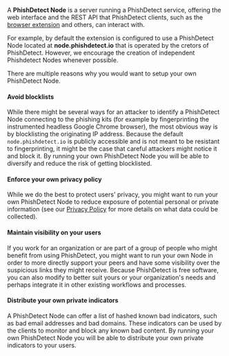 A **PhishDetect Node** is a server running a PhishDetect service, offering the web interface and the REST API that PhishDetect clients, such as the [browser extension](https://github.com/phishdetect/phishdetect-extension) and others, can interact with.

For example, by default the extension is configured to use a PhishDetect Node located at **node.phishdetect.io** that is operated by the cretors of PhishDetect. However, we encourage the creation of independent Phishdetect Nodes whenever possible.

There are multiple reasons why you would want to setup your own PhishDetect Node.

#### Avoid blocklists

While there might be several ways for an attacker to identify a PhishDetect Node connecting to the phishing kits (for example by fingerprinting the instrumented headless Google Chrome browser), the most obvious way is by blocklisting the originating IP address. Because the default `node.phishdetect.io` is publicly accessible and is not meant to be resistant to fingerprinting, it might be the case that careful attackers might notice it and block it. By running your own PhishDetect Node you will be able to diversify and reduce the risk of getting blocklisted.

#### Enforce your own privacy policy

While we do the best to protect users' privacy, you might want to run your own PhishDetect Node to reduce exposure of potential personal or private information (see our [Privacy Policy](https://phishdetect.io/help/privacy/) for more details on what data could be collected).

#### Maintain visibility on your users

If you work for an organization or are part of a group of people who might benefit from using PhishDetect, you might want to run your own Node in order to more directly support your peers and have some visibility over the suspicious links they might receive. Because PhishDetect is free software, you can also modify to better suit yours or your organization's needs and perhaps integrate it in other existing workflows and processes.

#### Distribute your own private indicators

A PhishDetect Node can offer a list of hashed known bad indicators, such as bad email addresses and bad domains. These indicators can be used by the clients to monitor and block any known bad content. By running your own PhishDetect Node you will be able to distribute your own private indicators to your users.
